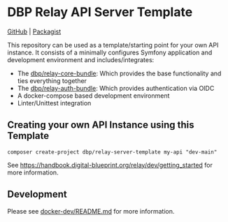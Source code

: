 # DBP Relay API Server Template

[GitHub](https://github.com/digital-blueprint/relay-server-template) | [Packagist](https://packagist.org/packages/dbp/relay-server-template)

This repository can be used as a template/starting point for your own API instance.
It consists of a minimally configures Symfony application and development environment
and includes/integrates:

* The [dbp/relay-core-bundle](https://packagist.org/packages/dbp/relay-core-bundle): Which provides the base functionality and ties everything together
* The [dbp/relay-auth-bundle](https://packagist.org/packages/dbp/relay-auth-bundle): Which provides authentication via OIDC
* A docker-compose based development environment
* Linter/Unittest integration

## Creating your own API Instance using this Template

```
composer create-project dbp/relay-server-template my-api "dev-main"
```

See https://handbook.digital-blueprint.org/relay/dev/getting_started for more information.

## Development

Please see [docker-dev/README.md](./docker-dev/README.md) for more information.

